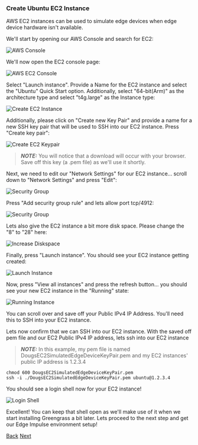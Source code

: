 ### Create Ubuntu EC2 Instance

AWS EC2 instances can be used to simulate edge devices when edge device hardware isn't available.  

We'll start by opening our AWS Console and search for EC2:

![AWS Console](EC2_Setup_1.png)

We'll now open the EC2 console page:

![AWS EC2 Console](EC2_Setup_2.png)

Select "Launch instance". Provide a Name for the EC2 instance and select the "Ubuntu" Quick Start option. Additionally, select "64-bit(Arm)" as the architecture type and select "t4g.large" as the Instance type:

![Create EC2 Instance](EC2_Setup_3.png)

Additionally, please click on "Create new Key Pair" and provide a name for a new SSH key pair that will be used to SSH into our EC2 instance. Press "Create key pair":

![Create EC2 Keypair](EC2_Setup_4.png)

>**_NOTE:_**
>You will notice that a download will occur with your browser. Save off this key (a .pem file) as we'll use it shortly.

Next, we need to edit our "Network Settings" for our EC2 instance... scroll down to "Network Settings" and press "Edit":

![Security Group](EC2_Setup_4_ns.png)

Press "Add security group rule" and lets allow port tcp/4912:

![Security Group](EC2_Setup_4_4912.png)

Lets also give the EC2 instance a bit more disk space. Please change the "8" to "28" here:

![Increase Diskspace](EC2_Setup_5.png)

Finally, press "Launch instance". You should see your EC2 instance getting created:

![Launch Instance](EC2_Setup_6.png)

Now, press "View all instances" and press the refresh button... you should see your new EC2 instance in the "Running" state:

![Running Instance](EC2_Setup_7.png)

You can scroll over and save off your Public IPv4 IP Address. You'll need this to SSH into your EC2 instance. 

Lets now confirm that we can SSH into our EC2 instance. With the saved off pem file and our EC2 Public IPv4 IP address, lets ssh into our EC2 instance
  
>**_NOTE:_**
>In this example, my pem file is named	DougsEC2SimulatedEdgeDeviceKeyPair.pem and my EC2 instances' public IP address is 1.2.3.4

	chmod 600 DougsEC2SimulatedEdgeDeviceKeyPair.pem
	ssh -i ./DougsEC2SimulatedEdgeDeviceKeyPair.pem ubuntu@1.2.3.4

You should see a login shell now for your EC2 instance!

![Login Shell](EC2_Setup_8.png)

Excellent! You can keep that shell open as we'll make use of it when we start installing Greengrass a bit later. Lets proceed to the next step and get our Edge Impulse environment setup!

[Back](../0_Overview/Overview.md) [Next](../2_EdgeImpulseProjectBuild/EdgeImpulseProjectBuild.md)

